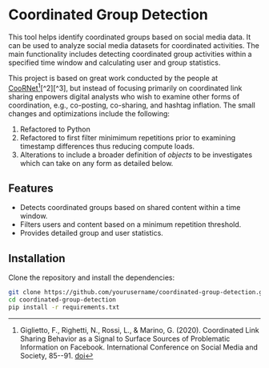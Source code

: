 # Coordinated Group Detection

This tool helps identify coordinated groups based on social media data. It can be used to analyze social media datasets for coordinated activities. The main functionality includes detecting coordinated group activities within a specified time window and calculating user and group statistics.

This project is based on great work conducted by the people at [CooRNet](https://github.com/fabiogiglietto/CooRnet.git)[^1][^2][^3], but instead of focusing primarily on coordinated link sharing enpowers digital analysts who wish to examine other forms of coordination, e.g., co-posting, co-sharing, and hashtag inflation. The small changes and optimizations include the following: 
1. Refactored to Python
2. Refactored to first filter minimimum repetitions prior to examining timestamp differences thus reducing compute loads.
3. Alterations to include a broader definition of *objects* to be investigates which can take on any form as detailed below. 

[^1]: Giglietto, F., Righetti, N., Rossi, L., & Marino, G. (2020). Coordinated Link Sharing Behavior as a Signal to Surface Sources of Problematic Information on Facebook. International Conference on Social Media and Society, 85--91. [doi](https://doi.org/10.1145/3400806.3400817)
## Features

- Detects coordinated groups based on shared content within a time window.
- Filters users and content based on a minimum repetition threshold.
- Provides detailed group and user statistics.

## Installation

Clone the repository and install the dependencies:

```bash
git clone https://github.com/yourusername/coordinated-group-detection.git
cd coordinated-group-detection
pip install -r requirements.txt
